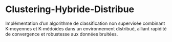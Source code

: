 # Clustering-Hybride-Distribue
Implémentation d’un algorithme de classification non supervisée combinant K-moyennes et K-médoïdes dans un environnement distribué, alliant rapidité de convergence et robustesse aux données bruitées.

